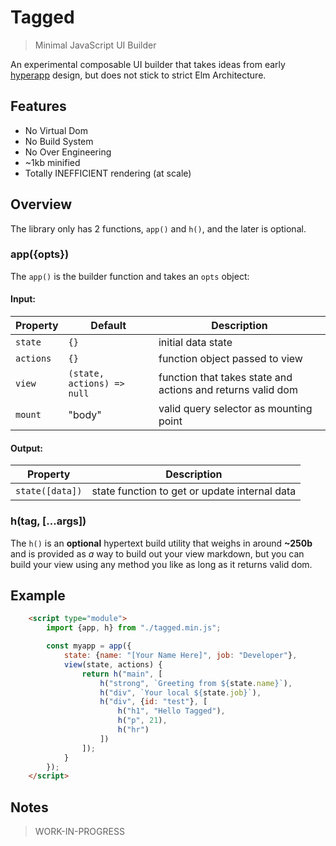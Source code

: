 # Tagged

> Minimal JavaScript UI Builder

An experimental composable UI builder that takes ideas from early [hyperapp](https://github.com/jorgebucaran/hyperapp) design, but does not stick to strict Elm Architecture.

## Features
- No Virtual Dom
- No Build System
- No Over Engineering
- ~1kb minified
- Totally INEFFICIENT rendering (at scale)

## Overview

The library only has 2 functions, `app()`  and `h()`, and the later is optional.  

### app({opts}) 

The `app()` is the builder function and takes an `opts` object:

#### Input:

| Property  | Default                    | Description                                                 |
| --------- | -------------------------- | ----------------------------------------------------------- |
| `state`   | `{}`                       | initial data state                                          |
| `actions` | `{}`                       | function object passed to view                              |
| `view`    | `(state, actions) => null` | function that takes state and actions and returns valid dom |
| `mount`   | "body"                     | valid query selector as mounting point                      |

#### Output:

| Property        | Description                                   |
| --------------- | --------------------------------------------- |
| `state([data])` | state function to get or update internal data |

### h(tag, [...args])

The `h()` is an **optional** hypertext build utility that weighs in around **~250b** and is provided as *a* way to build out your view markdown, but you can build your view using any method you like as long as it returns valid dom.


## Example

```html
    <script type="module">
        import {app, h} from "./tagged.min.js";

        const myapp = app({
            state: {name: "[Your Name Here]", job: "Developer"},
            view(state, actions) {
                return h("main", [
                    h("strong", `Greeting from ${state.name}`),
                    h("div", `Your local ${state.job}`),
                    h("div", {id: "test"}, [
                        h("h1", "Hello Tagged"),
                        h("p", 21),
                        h("hr")
                    ])
                ]);
            }
        });
    </script>
```

## Notes

> WORK-IN-PROGRESS
